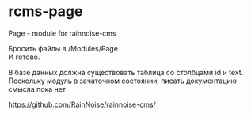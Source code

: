 # rcms-page
Page - module for rainnoise-cms

Бросить файлы в /Modules/Page  
И готово.

В базе данных должна существовать таблица со столбцами id и text.  
Поскольку модуль в зачаточном состоянии, писать документацию смысла пока нет


https://github.com/RainNoise/rainnoise-cms/
